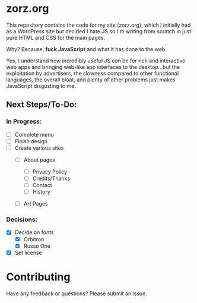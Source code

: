 # zorz.org 


This repository contains the code for my site (zorz.org), which I initially had as a WordPress site but decided I hate JS so I'm writing from scratch in just pure HTML and CSS for the main pages.  

Why? Because, **fuck JavaScript** and what it has done to the web.  

Yes, I understand how incredibly useful JS can be for rich and interactive web apps and bringing web-like app interfaces to the desktop.. but the exploitation by advertisers, the slowness compared to other functional languages, the overall bloat, and plenty of other problems just makes JavaScript disgusting to me.  

## Next Steps/To-Do:
### In Progress: 
- [ ] Complete menu 
- [ ] Finish design
- [ ] Create various sites
  - [ ] About pages
    - [ ] Privacy Policy
    - [ ] Credits/Thanks
    - [ ] Contact
    - [ ] History
  - [ ] Art Pages
  

### Decisions: 
- [x] Decide on fonts 
  - [x]  Orbitron
  - [x]  Russo One
- [x] Set license 

# Contributing

Have any feedback or questions?  Please submit an issue.
